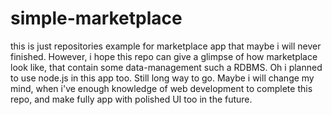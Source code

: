 # simple-marketplace

this is just repositories example for marketplace app that maybe i will never finished. However, i hope this repo can give a glimpse of how marketplace look like, that contain some data-management such a RDBMS. Oh i planned to use node.js in this app too. Still long way to go. Maybe i will change my mind, when i've enough knowledge of web development to complete this repo, and make fully app with polished UI too in the future.
